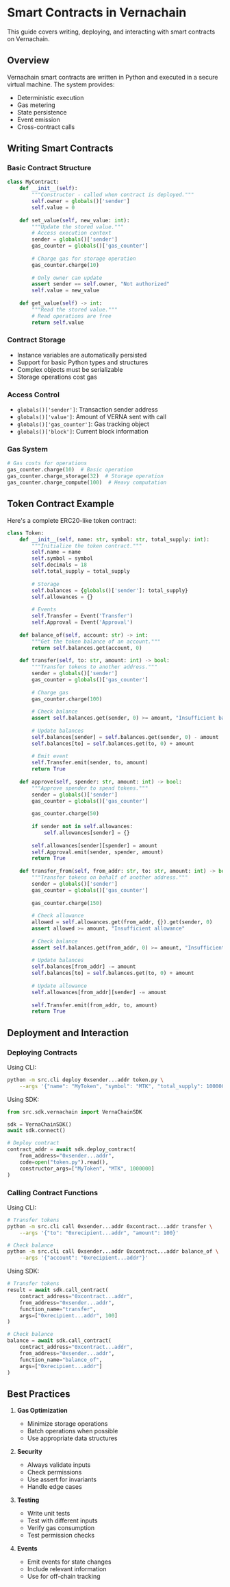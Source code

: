 # Smart Contracts in Vernachain

This guide covers writing, deploying, and interacting with smart contracts on Vernachain.

## Overview

Vernachain smart contracts are written in Python and executed in a secure virtual machine. The system provides:

- Deterministic execution
- Gas metering
- State persistence
- Event emission
- Cross-contract calls

## Writing Smart Contracts

### Basic Contract Structure

```python
class MyContract:
    def __init__(self):
        """Constructor - called when contract is deployed."""
        self.owner = globals()['sender']
        self.value = 0
        
    def set_value(self, new_value: int):
        """Update the stored value."""
        # Access execution context
        sender = globals()['sender']
        gas_counter = globals()['gas_counter']
        
        # Charge gas for storage operation
        gas_counter.charge(10)
        
        # Only owner can update
        assert sender == self.owner, "Not authorized"
        self.value = new_value
        
    def get_value(self) -> int:
        """Read the stored value."""
        # Read operations are free
        return self.value
```

### Contract Storage

- Instance variables are automatically persisted
- Support for basic Python types and structures
- Complex objects must be serializable
- Storage operations cost gas

### Access Control

- `globals()['sender']`: Transaction sender address
- `globals()['value']`: Amount of VERNA sent with call
- `globals()['gas_counter']`: Gas tracking object
- `globals()['block']`: Current block information

### Gas System

```python
# Gas costs for operations
gas_counter.charge(10)  # Basic operation
gas_counter.charge_storage(32)  # Storage operation
gas_counter.charge_compute(100)  # Heavy computation
```

## Token Contract Example

Here's a complete ERC20-like token contract:

```python
class Token:
    def __init__(self, name: str, symbol: str, total_supply: int):
        """Initialize the token contract."""
        self.name = name
        self.symbol = symbol
        self.decimals = 18
        self.total_supply = total_supply
        
        # Storage
        self.balances = {globals()['sender']: total_supply}
        self.allowances = {}
        
        # Events
        self.Transfer = Event('Transfer')
        self.Approval = Event('Approval')
        
    def balance_of(self, account: str) -> int:
        """Get the token balance of an account."""
        return self.balances.get(account, 0)
        
    def transfer(self, to: str, amount: int) -> bool:
        """Transfer tokens to another address."""
        sender = globals()['sender']
        gas_counter = globals()['gas_counter']
        
        # Charge gas
        gas_counter.charge(100)
        
        # Check balance
        assert self.balances.get(sender, 0) >= amount, "Insufficient balance"
        
        # Update balances
        self.balances[sender] = self.balances.get(sender, 0) - amount
        self.balances[to] = self.balances.get(to, 0) + amount
        
        # Emit event
        self.Transfer.emit(sender, to, amount)
        return True
        
    def approve(self, spender: str, amount: int) -> bool:
        """Approve spender to spend tokens."""
        sender = globals()['sender']
        gas_counter = globals()['gas_counter']
        
        gas_counter.charge(50)
        
        if sender not in self.allowances:
            self.allowances[sender] = {}
            
        self.allowances[sender][spender] = amount
        self.Approval.emit(sender, spender, amount)
        return True
        
    def transfer_from(self, from_addr: str, to: str, amount: int) -> bool:
        """Transfer tokens on behalf of another address."""
        sender = globals()['sender']
        gas_counter = globals()['gas_counter']
        
        gas_counter.charge(150)
        
        # Check allowance
        allowed = self.allowances.get(from_addr, {}).get(sender, 0)
        assert allowed >= amount, "Insufficient allowance"
        
        # Check balance
        assert self.balances.get(from_addr, 0) >= amount, "Insufficient balance"
        
        # Update balances
        self.balances[from_addr] -= amount
        self.balances[to] = self.balances.get(to, 0) + amount
        
        # Update allowance
        self.allowances[from_addr][sender] -= amount
        
        self.Transfer.emit(from_addr, to, amount)
        return True
```

## Deployment and Interaction

### Deploying Contracts

Using CLI:
```bash
python -m src.cli deploy 0xsender...addr token.py \
    --args '{"name": "MyToken", "symbol": "MTK", "total_supply": 1000000}'
```

Using SDK:
```python
from src.sdk.vernachain import VernaChainSDK

sdk = VernaChainSDK()
await sdk.connect()

# Deploy contract
contract_addr = await sdk.deploy_contract(
    from_address="0xsender...addr",
    code=open("token.py").read(),
    constructor_args=["MyToken", "MTK", 1000000]
)
```

### Calling Contract Functions

Using CLI:
```bash
# Transfer tokens
python -m src.cli call 0xsender...addr 0xcontract...addr transfer \
    --args '{"to": "0xrecipient...addr", "amount": 100}'

# Check balance
python -m src.cli call 0xsender...addr 0xcontract...addr balance_of \
    --args '{"account": "0xrecipient...addr"}'
```

Using SDK:
```python
# Transfer tokens
result = await sdk.call_contract(
    contract_address="0xcontract...addr",
    from_address="0xsender...addr",
    function_name="transfer",
    args=["0xrecipient...addr", 100]
)

# Check balance
balance = await sdk.call_contract(
    contract_address="0xcontract...addr",
    from_address="0xsender...addr",
    function_name="balance_of",
    args=["0xrecipient...addr"]
)
```

## Best Practices

1. **Gas Optimization**
   - Minimize storage operations
   - Batch operations when possible
   - Use appropriate data structures

2. **Security**
   - Always validate inputs
   - Check permissions
   - Use assert for invariants
   - Handle edge cases

3. **Testing**
   - Write unit tests
   - Test with different inputs
   - Verify gas consumption
   - Test permission checks

4. **Events**
   - Emit events for state changes
   - Include relevant information
   - Use for off-chain tracking 
